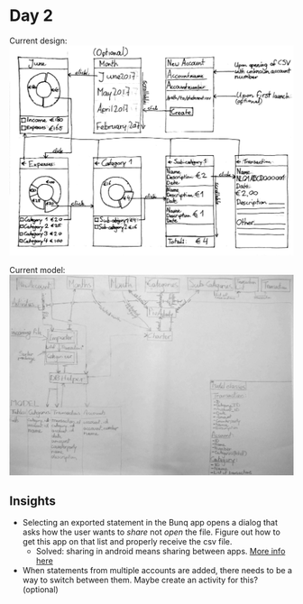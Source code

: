 # Day 2
Current design:
![sketches](/doc/sketches.jpg)

Current model:
![diagram](/doc/diagram.jpg)

## Insights
+ Selecting an exported statement in the Bunq app opens a dialog that asks how the user wants to *share* not *open* the file. Figure out how to get this app on that list and properly receive the csv file.
    * Solved: sharing in android means sharing between apps. [More info here](https://developer.android.com/training/sharing/receive.html)
+ When statements from multiple accounts are added, there needs to be a way to switch between them. Maybe create an activity for this? (optional)